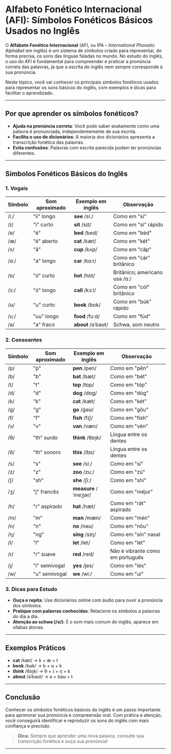 
# Alfabeto Fonético Internacional (AFI): Símbolos Fonéticos Básicos Usados no Inglês

O **Alfabeto Fonético Internacional** (AFI, ou IPA – *International Phonetic Alphabet* em inglês) é um sistema de símbolos criado para representar, de forma precisa, os sons das línguas faladas no mundo. No estudo do inglês, o uso do AFI é fundamental para compreender e praticar a pronúncia correta das palavras, já que a escrita do inglês nem sempre corresponde à sua pronúncia.

Neste tópico, você vai conhecer os principais símbolos fonéticos usados para representar os sons básicos do inglês, com exemplos e dicas para facilitar o aprendizado.

---

## Por que aprender os símbolos fonéticos?

- **Ajuda na pronúncia correta**: Você pode saber exatamente como uma palavra é pronunciada, independentemente de sua escrita.
- **Facilita o uso de dicionários**: A maioria dos dicionários apresenta a transcrição fonética das palavras.
- **Evita confusões**: Palavras com escrita parecida podem ter pronúncias diferentes.

---

## Símbolos Fonéticos Básicos do Inglês

### 1. Vogais

| Símbolo | Som aproximado | Exemplo em inglês | Observação |
|---------|----------------|-------------------|------------|
| /iː/    | "ii" longo     | **see** /siː/     | Como em "si" |
| /ɪ/     | "i" curto      | **sit** /sɪt/     | Como em "si" rápido |
| /e/     | "é"            | **bed** /bed/     | Como em "béd" |
| /æ/     | "é" aberto     | **cat** /kæt/     | Como em "két" |
| /ʌ/     | "â"            | **cup** /kʌp/     | Como em "cãp" |
| /ɑː/    | "a" longo      | **car** /kɑːr/    | Como em "cár" britânico |
| /ɒ/     | "ó" curto      | **hot** /hɒt/     | Britânico; americano usa /ɑː/ |
| /ɔː/    | "ó" longo      | **call** /kɔːl/   | Como em "cól" britânico |
| /ʊ/     | "u" curto      | **book** /bʊk/    | Como em "búk" rápido |
| /uː/    | "uu" longo     | **food** /fuːd/   | Como em "fúd" |
| /ə/     | "a" fraco      | **about** /əˈbaʊt/| Schwa, som neutro |

### 2. Consoantes

| Símbolo | Som aproximado | Exemplo em inglês | Observação |
|---------|----------------|-------------------|------------|
| /p/     | "p"            | **pen** /pen/     | Como em "pên" |
| /b/     | "b"            | **bat** /bæt/     | Como em "bét" |
| /t/     | "t"            | **top** /tɒp/     | Como em "tóp" |
| /d/     | "d"            | **dog** /dɒg/     | Como em "dóg" |
| /k/     | "k"            | **cat** /kæt/     | Como em "két" |
| /g/     | "g"            | **go** /ɡəʊ/      | Como em "gôu" |
| /f/     | "f"            | **fish** /fɪʃ/    | Como em "físh" |
| /v/     | "v"            | **van** /væn/     | Como em "vén" |
| /θ/     | "th" surdo     | **think** /θɪŋk/  | Língua entre os dentes |
| /ð/     | "th" sonoro    | **this** /ðɪs/    | Língua entre os dentes |
| /s/     | "s"            | **see** /siː/     | Como em "sí" |
| /z/     | "z"            | **zoo** /zuː/     | Como em "zú" |
| /ʃ/     | "sh"           | **she** /ʃiː/     | Como em "shí" |
| /ʒ/     | "j" francês    | **measure** /ˈmeʒər/ | Como em "méjur" |
| /h/     | "r" aspirado   | **hat** /hæt/     | Como em "rát" aspirado |
| /m/     | "m"            | **man** /mæn/     | Como em "mén" |
| /n/     | "n"            | **no** /nəʊ/      | Como em "nôu" |
| /ŋ/     | "ng"           | **sing** /sɪŋ/    | Como em "sín" nasal |
| /l/     | "l"            | **let** /let/     | Como em "lét" |
| /r/     | "r" suave      | **red** /red/     | Não é vibrante como em português |
| /j/     | "i" semivogal  | **yes** /jes/     | Como em "iés" |
| /w/     | "u" semivogal  | **we** /wiː/      | Como em "uí" |

### 3. Dicas para Estudo

- **Ouça e repita**: Use dicionários online com áudio para ouvir a pronúncia dos símbolos.
- **Pratique com palavras conhecidas**: Relacione os símbolos a palavras do dia a dia.
- **Atenção ao schwa (/ə/)**: É o som mais comum do inglês, aparece em sílabas átonas.

---

## Exemplos Práticos

- **cat** /kæt/ → k + æ + t
- **book** /bʊk/ → b + ʊ + k
- **think** /θɪŋk/ → θ + ɪ + ŋ + k
- **about** /əˈbaʊt/ → ə + baʊ + t

---

## Conclusão

Conhecer os símbolos fonéticos básicos do inglês é um passo importante para aprimorar sua pronúncia e compreensão oral. Com prática e atenção, você conseguirá identificar e reproduzir os sons do inglês com mais confiança e precisão.

> **Dica:** Sempre que aprender uma nova palavra, consulte sua transcrição fonética e ouça sua pronúncia!

---
```
